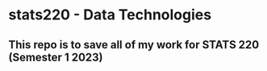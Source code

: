 # stats220 - Data Technologies 
## This repo is to save all of my work for STATS 220 (Semester 1 2023)
